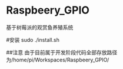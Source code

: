 # Raspbeery_GPIO
基于树莓派的观赏鱼养殖系统

#安装
sudo ./install.sh

##注意
由于目前属于开发阶段代码全部存放路径为/home/pi/Workspaces/Raspbeery_GPIO/
